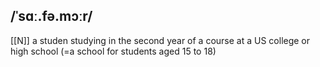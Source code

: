 ## /ˈsɑː.fə.mɔːr/ 
[[N]]
a studen studying in the second year of a course at a US college or high school (=a school for students aged 15 to 18)
